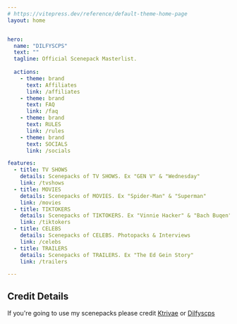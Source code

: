 ```yaml
---
# https://vitepress.dev/reference/default-theme-home-page
layout: home


hero:
  name: "DILFYSCPS"
  text: ""
  tagline: Official Scenepack Masterlist.
  
  actions:
    - theme: brand
      text: Affiliates
      link: /affiliates
    - theme: brand
      text: FAQ
      link: /faq
    - theme: brand
      text: RULES
      link: /rules
    - theme: brand
      text: SOCIALS
      link: /socials

features:
  - title: TV SHOWS
    details: Scenepacks of TV SHOWS. Ex "GEN V" & "Wednesday"
    link: /tvshows
  - title: MOVIES
    details: Scenepacks of MOVIES. Ex "Spider-Man" & "Superman"
    link: /movies
  - title: TIKTOKERS
    details: Scenepacks of TIKTOKERS. Ex "Vinnie Hacker" & "Bach Buqen"
    link: /tiktokers
  - title: CELEBS
    details: Scenepacks of CELEBS. Photopacks & Interviews
    link: /celebs
  - title: TRAILERS
    details: Scenepacks of TRAILERS. Ex "The Ed Gein Story"
    link: /trailers

---
```



## Credit Details
If you're going to use my scenepacks please credit [Ktrivae](https://tiktok.com/@ktrivae) or [Dilfyscps](https://www.instagram.com/dilfyscps/)